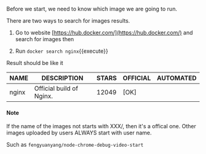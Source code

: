 Before we start, we need to know which image we are going to run.

There are two ways to search for images results.

1. Go to website [https://hub.docker.com/](https://hub.docker.com/)
and search for images then

2. Run `docker search nginx`{{execute}}


Result should be like it

| NAME  | DESCRIPTION              | STARS | OFFICIAL  | AUTOMATED |
|-------|--------------------------|-------|-----------|-----------|
| nginx | Official build of Nginx. | 12049 | [OK]      |           |

#### Note
If the name of the images not starts with XXX/, then it's a offical one.
Other images uploaded by users ALWAYS start with user name.

Such as `fengyuanyang/node-chrome-debug-video-start`
